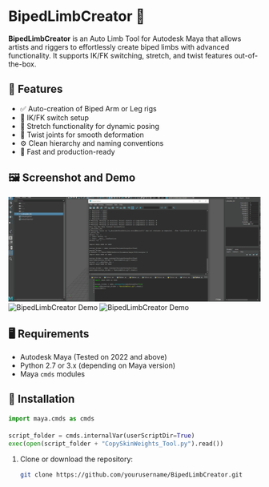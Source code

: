 # BipedLimbCreator 🦿

**BipedLimbCreator** is an Auto Limb Tool for Autodesk Maya that allows artists and riggers to effortlessly create biped limbs with advanced functionality. It supports IK/FK switching, stretch, and twist features out-of-the-box.

## 🔧 Features

- ✅ Auto-creation of Biped Arm or Leg rigs
- 🔁 IK/FK switch setup
- 📏 Stretch functionality for dynamic posing
- 🔄 Twist joints for smooth deformation
- ⚙️ Clean hierarchy and naming conventions
- 🚀 Fast and production-ready

## 🖼 Screenshot and Demo
![BipedLimbCreator Demo](screenshots/demo.gif)
![BipedLimbCreator Demo](screenshots/screenshot1.gif)
![BipedLimbCreator Demo](screenshots/screenshot2.gif)


## 🖥️ Requirements

- Autodesk Maya (Tested on 2022 and above)
- Python 2.7 or 3.x (depending on Maya version)
- Maya `cmds` modules

## 📂 Installation
```Python
import maya.cmds as cmds

script_folder = cmds.internalVar(userScriptDir=True)
exec(open(script_folder + "CopySkinWeights_Tool.py").read())
```

1. Clone or download the repository:
   ```bash
   git clone https://github.com/yourusername/BipedLimbCreator.git
   ```
